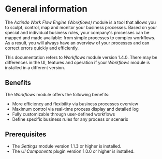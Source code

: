 # General information

The *Actindo Work Flow Engine (Workflows)* module is a tool that allows you to sculpt, control, map and monitor your business processes. Based on your special and individual business rules, your company's processes can be mapped and made available: from simple processes to complex workflows. As a result, you will always have an overview of your processes and can correct errors quickly and efficiently.

This documentation refers to *Workflows* module version 1.4.0. There may be differences in the UI, features and operation if your *Workflows* module is installed in a different version.


## Benefits

The *Workflows* module offers the following benefits:
- More efficiency and flexibility via business processes overview
- Maximum control via real-time process display and detailed log
- Fully customizable through user-defined workflows
- Define specific business rules for any process or scenario


## Prerequisites

- The *Settings* module version 1.1.3 or higher is installed.
- The *UI Components* plugin version 1.0.0 or higher is installed.
